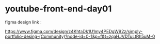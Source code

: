 # youtube-front-end-day01
figma design link :

https://www.figma.com/design/z4KhtaDk1U1my4PEDgW92z/simply-portfolio-desing-(Community)?node-id=0-1&p=f&t=zqaHJVDTuLtRh5uM-0
